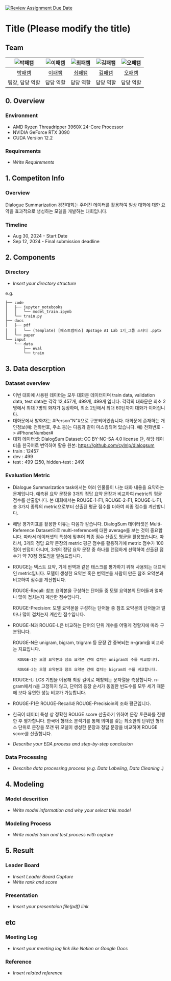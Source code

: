 [![Review Assignment Due Date](https://classroom.github.com/assets/deadline-readme-button-22041afd0340ce965d47ae6ef1cefeee28c7c493a6346c4f15d667ab976d596c.svg)](https://classroom.github.com/a/zHsKfIy0)
# Title (Please modify the title)
## Team

| ![박패캠](https://avatars.githubusercontent.com/u/156163982?v=4) | ![이패캠](https://avatars.githubusercontent.com/u/156163982?v=4) | ![최패캠](https://avatars.githubusercontent.com/u/156163982?v=4) | ![김패캠](https://avatars.githubusercontent.com/u/156163982?v=4) | ![오패캠](https://avatars.githubusercontent.com/u/156163982?v=4) |
| :--------------------------------------------------------------: | :--------------------------------------------------------------: | :--------------------------------------------------------------: | :--------------------------------------------------------------: | :--------------------------------------------------------------: |
|            [박패캠](https://github.com/UpstageAILab)             |            [이패캠](https://github.com/UpstageAILab)             |            [최패캠](https://github.com/UpstageAILab)             |            [김패캠](https://github.com/UpstageAILab)             |            [오패캠](https://github.com/UpstageAILab)             |
|                            팀장, 담당 역할                             |                            담당 역할                             |                            담당 역할                             |                            담당 역할                             |                            담당 역할                             |

## 0. Overview
### Environment
- AMD Ryzen Threadripper 3960X 24-Core Processor
- NVIDIA GeForce RTX 3090
- CUDA Version 12.2

### Requirements
- _Write Requirements_

## 1. Competiton Info

### Overview

Dialogue Summarization 경진대회는 주어진 데이터를 활용하여 일상 대화에 대한 요약을 효과적으로 생성하는 모델을 개발하는 대회입니다. 

### Timeline

- Aug 30, 2024 - Start Date
- Sep 12, 2024 - Final submission deadline

## 2. Components

### Directory

- _Insert your directory structure_

e.g.
```
├── code
│   ├── jupyter_notebooks
│   │   └── model_train.ipynb
│   └── train.py
├── docs
│   ├── pdf
│   │   └── (Template) [패스트캠퍼스] Upstage AI Lab 1기_그룹 스터디 .pptx
│   └── paper
└── input
    └── data
        ├── eval
        └── train
```

## 3. Data descrption

### Dataset overview

- 이번 대회에 사용된 데이터는 모두 대화문 데이터이며 train data, validation data, test data는 각각 12,457개, 499개, 499개 입니다. 각각의 대화문은 최소 2명에서 최대 7명의 화자가 등장하며, 최소 2턴에서 최대 60턴까지 대화가 이어집니다.
- 대화문에서 발화자는 #Person"N"#으로 구분되어있습니다. 대화문에 존재하는 개인정보(예: 전화번호, 주소 등)는 다음과 같이 마스킹되어 있습니다. 예) 전화번호 -> #PhoneNumber#
- 대회 데이터셋: DialogSum Dataset: CC BY-NC-SA 4.0 license 단, 해당 데이터을 한국어로 번역하여 활용 원본: https://github.com/cylnlp/dialogsum
- train : 12457
- dev : 499
- test : 499 (250, hidden-test : 249)

### Evaluation Metric

- Dialogue Summarization task에서는 여러 인물들이 나눈 대화 내용을 요약하는 문제입니다. 예측된 요약 문장을 3개의 정답 요약 문장과 비교하여 metric의 평균 점수를 산출합니다. 본 대회에서는 ROUGE-1-F1, ROUGE-2-F1, ROUGE-L-F1, 총 3가지 종류의 metric으로부터 산출된 평균 점수를 더하여 최종 점수를 계산합니다.

- 해당 평가지표를 활용한 이유는 다음과 같습니다. DialogSum 데이터셋은 Multi-Reference Dataset으로 multi-reference에 대한 average를 보는 것이 중요합니다. 따라서 데이터셋의 특성에 맞추어 최종 점수 산출도 평균을 활용했습니다. 따라서, 3개의 정답 요약 문장의 metric 평균 점수를 활용하기에 metric 점수가 100점이 만점이 아니며, 3개의 정답 요약 문장 중 하나를 랜덤하게 선택하여 산출된 점수가 약 70점 정도임을 말씀드립니다.

- ROUGE는 텍스트 요약, 기계 번역과 같은 태스크를 평가하기 위해 사용되는 대표적인 metric입니다. 모델이 생성한 요약본 혹은 번역본을 사람이 만든 참조 요약본과 비교하여 점수를 계산합니다.

    ROUGE-Recall: 참조 요약본을 구성하는 단어들 중 모델 요약본의 단어들과 얼마나 많이 겹치는지 계산한 점수입니다.
    
    ROUGE-Precision: 모델 요약본을 구성하는 단어들 중 참조 요약본의 단어들과 얼마나 많이 겹치는지 계산한 점수입니다.

- ROUGE-N과 ROUGE-L은 비교하는 단어의 단위 개수를 어떻게 정할지에 따라 구분됩니다.

    ROUGE-N은 unigram, bigram, trigram 등 문장 간 중복되는 n-gram을 비교하는 지표입니다.
    
        ROUGE-1는 모델 요약본과 참조 요약본 간에 겹치는 unigram의 수를 비교합니다.
        
        ROUGE-2는 모델 요약본과 참조 요약본 간에 겹치는 bigram의 수를 비교합니다.
    
    ROUGE-L: LCS 기법을 이용해 최장 길이로 매칭되는 문자열을 측정합니다. n-gram에서 n을 고정하지 않고, 단어의 등장 순서가 동일한 빈도수를 모두 세기 때문에 보다 유연한 성능 비교가 가능합니다.

- ROUGE-F1은 ROUGE-Recall과 ROUGE-Precisioin의 조화 평균입니다.

- 한국어 데이터 특성 상 정확한 ROUGE score 산출하기 위하여 문장 토큰화를 진행한 후 평가합니다. 한국어 형태소 분석기를 통해 의미를 갖는 최소한의 단위인 형태소 단위로 문장을 쪼갠 뒤 모델이 생성한 문장과 정답 문장을 비교하여 ROUGE score를 산출합니다.

- _Describe your EDA process and step-by-step conclusion_

### Data Processing

- _Describe data processing process (e.g. Data Labeling, Data Cleaning..)_

## 4. Modeling

### Model descrition

- _Write model information and why your select this model_

### Modeling Process

- _Write model train and test process with capture_

## 5. Result

### Leader Board

- _Insert Leader Board Capture_
- _Write rank and score_

### Presentation

- _Insert your presentaion file(pdf) link_

## etc

### Meeting Log

- _Insert your meeting log link like Notion or Google Docs_

### Reference

- _Insert related reference_
